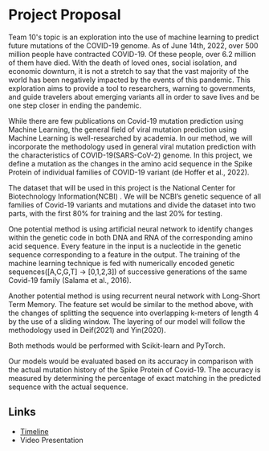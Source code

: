 # Project Proposal
Team 10's topic is an exploration into the use of machine learning to predict future mutations of the COVID-19 genome. As of June 14th, 2022, over 500 million people have contracted COVID-19. Of these people, over 6.2 million of them have died. With the death of loved ones, social isolation, and economic downturn, it is not a stretch to say that the vast majority of the world has been negatively impacted by the events of this pandemic. This exploration aims to provide a tool to researchers, warning to governments, and guide travelers about emerging variants all in order to save lives and be one step closer in ending the pandemic.


While there are few publications on Covid-19 mutation prediction using Machine Learning, the general field of viral mutation prediction using Machine Learning is well-researched by academia. In our method, we will incorporate the methodology used in general viral mutation prediction with the characteristics of COVID-19(SARS-CoV-2) genome. In this project, we define a mutation as the changes in the amino acid sequence in the Spike Protein of individual families of COVID-19 variant (de Hoffer et al., 2022). 

The dataset that will be used in this project is the National Center for Biotechnology Information(NCBI) . We will be NCBI’s genetic sequence of all families of Covid-19 variants and mutations and divide the dataset into two parts, with the first 80% for training and the last 20% for testing. 


One potential method is using artificial neural network to identify changes within the genetic code in both DNA and RNA of the corresponding amino acid sequence. Every feature in the input is a nucleotide in the genetic sequence corresponding to a feature in the output. The training of the machine learning technique is fed with numerically encoded genetic sequences([A,C,G,T] -> [0,1,2,3]) of successive generations of the same Covid-19 family ​​(Salama et al., 2016). 

Another potential method is using recurrent neural network with Long-Short Term Memory. The feature set would be similar to the method above, with the changes of splitting the sequence into overlapping k-meters of length 4 by the use of a sliding window. The layering of our model will follow the methodology used in Deif(2021) and Yin(2020). 

Both methods would be performed with Scikit-learn and PyTorch.

Our models would be evaluated based on its accuracy in comparison with the actual mutation history of the Spike Protein of Covid-19. The accuracy is measured by determining the percentage of exact matching in the predicted sequence with the actual sequence.
## Links
- [Timeline](https://docs.google.com/spreadsheets/d/1nTeB63nvPim6VD8VA3zFnEYTLGWwTaIt4XnW-lwcBYs/edit?usp=drivesdk)
- Video Presentation
